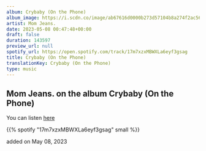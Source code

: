 ```yaml
---
album: Crybaby (On the Phone)
album_image: https://i.scdn.co/image/ab67616d0000b273d57104b8a274f2ac5693df38
artist: Mom Jeans.
date: 2023-05-08 00:47:48+00:00
draft: false
duration: 143597
preview_url: null
spotify_url: https://open.spotify.com/track/17m7xzxMBWXLa6eyf3gsag
title: Crybaby (On the Phone)
translationKey: Crybaby (On the Phone)
type: music
---
```


## Mom Jeans. on the album Crybaby (On the Phone)

You can listen [here](https://open.spotify.com/track/17m7xzxMBWXLa6eyf3gsag)

{{% spotify "17m7xzxMBWXLa6eyf3gsag" small %}}

added on May 08, 2023